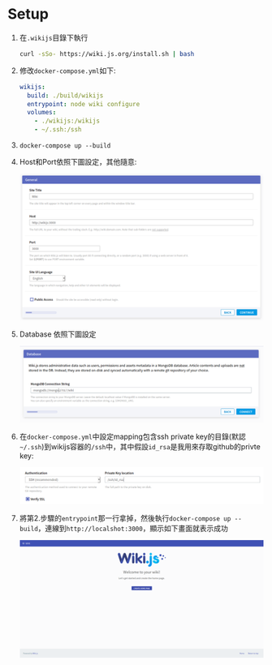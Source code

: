 # Setup

1. 在`.wikijs`目錄下執行

    ```bash
    curl -sSo- https://wiki.js.org/install.sh | bash
    ```
2. 修改`docker-compose.yml`如下:

    ```yml
    wikijs:
      build: ./build/wikijs
      entrypoint: node wiki configure
      volumes:
        - ./wikijs:/wikijs
        - ~/.ssh:/ssh
    ```

3. `docker-compose up --build`
4. Host和Port依照下圖設定，其他隨意:

    ![](./host-port-configure.png)

5. Database 依照下圖設定

    ![](./database-configure.png)

6. 在`docker-compose.yml`中設定mapping包含ssh private key的目錄(默認`~/.ssh`)到wikijs容器的`/ssh`中，其中假設`id_rsa`是我用來存取github的privte key:

    ![](./ssh-priavte-key-configure.png)

7. 將第2.步驟的`entrypoint`那一行拿掉，然後執行`docker-compose up --build`，連線到`http://localshot:3000`，顯示如下畫面就表示成功

    ![](./Successful-Home-Page.png)

